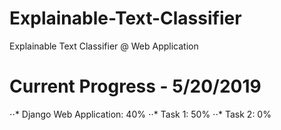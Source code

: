 # Explainable-Text-Classifier
Explainable Text Classifier @ Web Application 

# Current Progress - 5/20/2019
⋅⋅* Django Web Application: 40%
⋅⋅* Task 1: 50%
⋅⋅* Task 2: 0%

